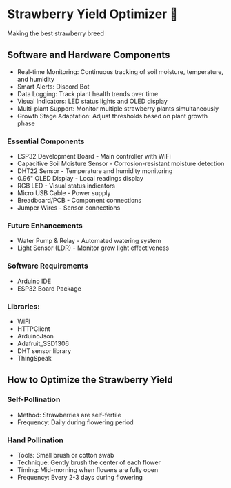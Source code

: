# Strawberry Yield Optimizer 🍓
Making the best strawberry breed

## Software and Hardware Components
- Real-time Monitoring: Continuous tracking of soil moisture, temperature, and humidity
- Smart Alerts: Discord Bot
- Data Logging: Track plant health trends over time
- Visual Indicators: LED status lights and OLED display
- Multi-plant Support: Monitor multiple strawberry plants simultaneously
- Growth Stage Adaptation: Adjust thresholds based on plant growth phase

### Essential Components
- ESP32 Development Board - Main controller with WiFi
- Capacitive Soil Moisture Sensor - Corrosion-resistant moisture detection
- DHT22 Sensor - Temperature and humidity monitoring
- 0.96" OLED Display - Local readings display
- RGB LED - Visual status indicators
- Micro USB Cable - Power supply
- Breadboard/PCB - Component connections
- Jumper Wires - Sensor connections

### Future Enhancements
- Water Pump & Relay - Automated watering system
- Light Sensor (LDR) - Monitor grow light effectiveness

### Software Requirements
- Arduino IDE 
- ESP32 Board Package

### Libraries:
- WiFi
- HTTPClient
- ArduinoJson
- Adafruit_SSD1306
- DHT sensor library
- ThingSpeak

## How to Optimize the Strawberry Yield
### Self-Pollination

- Method: Strawberries are self-fertile
- Frequency: Daily during flowering period

### Hand Pollination 
- Tools: Small brush or cotton swab
- Technique: Gently brush the center of each flower
- Timing: Mid-morning when flowers are fully open
- Frequency: Every 2-3 days during flowering
